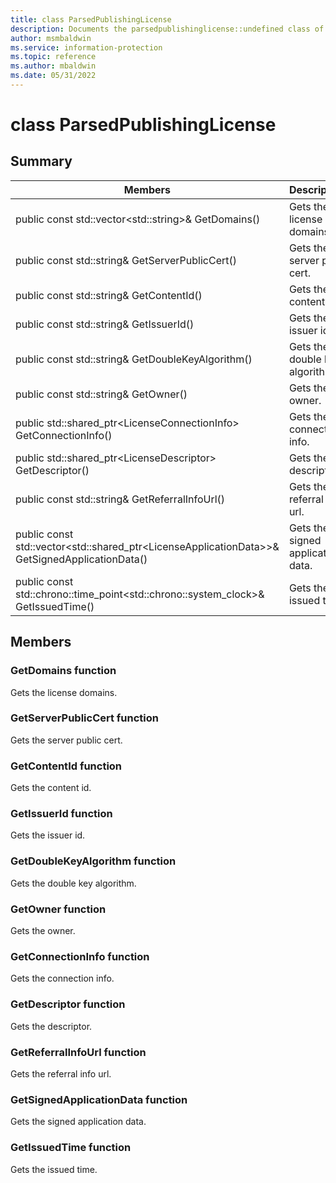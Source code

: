 ```yaml
---
title: class ParsedPublishingLicense 
description: Documents the parsedpublishinglicense::undefined class of the Microsoft Information Protection SDK.
author: msmbaldwin
ms.service: information-protection
ms.topic: reference
ms.author: mbaldwin
ms.date: 05/31/2022
---
```


# class ParsedPublishingLicense 
  
## Summary
 Members                        | Descriptions                                
--------------------------------|---------------------------------------------
public const std::vector&lt;std::string&gt;& GetDomains()  |  Gets the license domains.
public const std::string& GetServerPublicCert()  |  Gets the server public cert.
public const std::string& GetContentId()  |  Gets the content id.
public const std::string& GetIssuerId()  |  Gets the issuer id.
public const std::string& GetDoubleKeyAlgorithm()  |  Gets the double key algorithm.
public const std::string& GetOwner()  |  Gets the owner.
public std::shared_ptr&lt;LicenseConnectionInfo&gt; GetConnectionInfo()  |  Gets the connection info.
public std::shared_ptr&lt;LicenseDescriptor&gt; GetDescriptor()  |  Gets the descriptor.
public const std::string& GetReferralInfoUrl()  |  Gets the referral info url.
public const std::vector&lt;std::shared_ptr&lt;LicenseApplicationData&gt;&gt;& GetSignedApplicationData()  |  Gets the signed application data.
public const std::chrono::time_point&lt;std::chrono::system_clock&gt;& GetIssuedTime()  |  Gets the issued time.
  
## Members
  
### GetDomains function
Gets the license domains.
  
### GetServerPublicCert function
Gets the server public cert.
  
### GetContentId function
Gets the content id.
  
### GetIssuerId function
Gets the issuer id.
  
### GetDoubleKeyAlgorithm function
Gets the double key algorithm.
  
### GetOwner function
Gets the owner.
  
### GetConnectionInfo function
Gets the connection info.
  
### GetDescriptor function
Gets the descriptor.
  
### GetReferralInfoUrl function
Gets the referral info url.
  
### GetSignedApplicationData function
Gets the signed application data.
  
### GetIssuedTime function
Gets the issued time.
